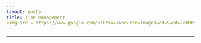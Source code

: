 ```yaml
---
layout: posts
title: Time Management
<img src = https://www.google.com/url?sa=i&source=images&cd=&ved=2ahUKEwjMzuCyn6vlAhU7AGMBHYOvBY8QjRx6BAgBEAQ&url=https%3A%2F%2Fsynapsium.in%2Fimportance-of-goal-setting-time-management%2F&psig=AOvVaw3aFmyjAmXVTLgtZw4jN2mq&ust=1571674891574287/>
---
```






---